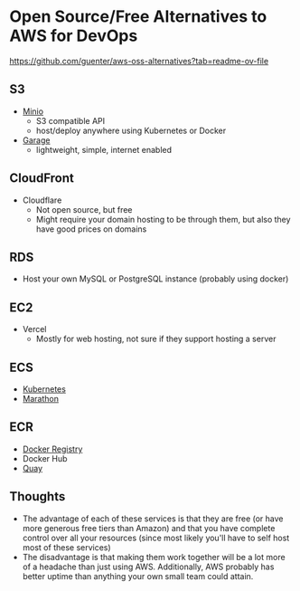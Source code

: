 # Open Source/Free Alternatives to AWS for DevOps

https://github.com/guenter/aws-oss-alternatives?tab=readme-ov-file

## S3

- [Minio](https://min.io/docs/minio/kubernetes/upstream/index.html)
  - S3 compatible API
  - host/deploy anywhere using Kubernetes or Docker
- [Garage](https://garagehq.deuxfleurs.fr/documentation/quick-start/)
  - lightweight, simple, internet enabled

## CloudFront

- Cloudflare
  - Not open source, but free
  - Might require your domain hosting to be through them, but also they have good prices on domains

## RDS

- Host your own MySQL or PostgreSQL instance (probably using docker)

## EC2

- Vercel
  - Mostly for web hosting, not sure if they support hosting a server

## ECS

- [Kubernetes](https://kubernetes.io/)
- [Marathon](https://mesosphere.github.io/marathon/)

## ECR

- [Docker Registry](https://github.com/docker/distribution)
- Docker Hub
- [Quay](https://quay.io/)

## Thoughts

- The advantage of each of these services is that they are free (or have more generous free tiers than Amazon) and that you have complete control over all your resources (since most likely you'll have to self host most of these services)
- The disadvantage is that making them work together will be a lot more of a headache than just using AWS. Additionally, AWS probably has better uptime than anything your own small team could attain.
